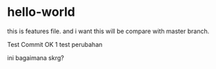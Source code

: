 # hello-world
this is features file. and i want this will be compare with master branch.

Test Commit OK 1
test perubahan


ini bagaimana skrg?